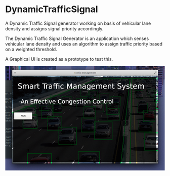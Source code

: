 # DynamicTrafficSignal
A Dynamic Traffic Signal generator working on basis of vehicular lane density and assigns signal priority accordingly.


The Dynamic Traffic Signal Generator is an application which senses vehicular lane density and uses an algorithm to assign traffic priority based on a weighted threshold.

A Graphical UI is created as a prototype to test this.

![Smart Traffic Management System](https://github.com/thekevinpaul/DynamicTrafficSignal/blob/main/Output%20Screenshots/ReadMe1.png)
